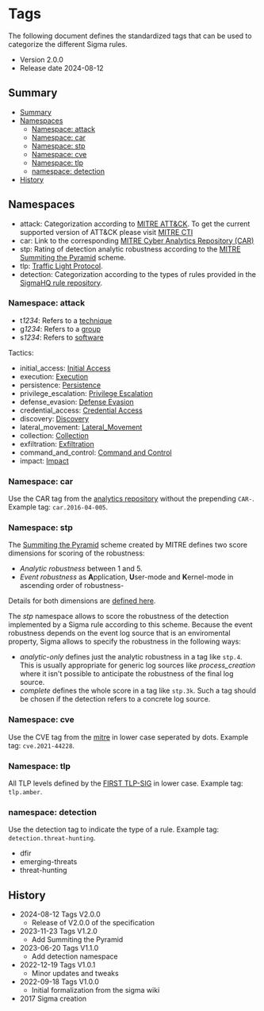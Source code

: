 # Tags <!-- omit in toc -->

The following document defines the standardized tags that can be used to categorize the different Sigma rules.

* Version 2.0.0
* Release date 2024-08-12

## Summary

- [Summary](#summary)
- [Namespaces](#namespaces)
  - [Namespace: attack](#namespace-attack)
  - [Namespace: car](#namespace-car)
  - [Namespace: stp](#namespace-stp)
  - [Namespace: cve](#namespace-cve)
  - [Namespace: tlp](#namespace-tlp)
  - [namespace: detection](#namespace-detection)
- [History](#history)

## Namespaces

* attack: Categorization according to [MITRE ATT&CK](https://attack.mitre.org). To get the current supported version of ATT&CK please visit [MITRE CTI](https://github.com/mitre/cti)
* car: Link to the corresponding [MITRE Cyber Analytics Repository (CAR)](https://car.mitre.org/)
* stp: Rating of detection analytic robustness according to the [MITRE Summiting the Pyramid](https://center-for-threat-informed-defense.github.io/summiting-the-pyramid/) scheme.
* tlp: [Traffic Light Protocol](https://www.first.org/tlp/).
* detection: Categorization according to the types of rules provided in the [SigmaHQ rule repository](https://github.com/SigmaHQ/sigma).

### Namespace: attack

* t*1234*: Refers to a [technique](https://attack.mitre.org/wiki/All_Techniques)
* g*1234*: Refers to a [group](https://attack.mitre.org/wiki/Groups)
* s*1234*: Refers to [software](https://attack.mitre.org/wiki/Software)

Tactics:

* initial_access: [Initial Access](https://attack.mitre.org/tactics/TA0001/)
* execution: [Execution](https://attack.mitre.org/tactics/TA0002/)
* persistence: [Persistence](https://attack.mitre.org/tactics/TA0003/)
* privilege_escalation: [Privilege Escalation](https://attack.mitre.org/tactics/TA0004/)
* defense_evasion: [Defense Evasion](https://attack.mitre.org/tactics/TA0005/)
* credential_access: [Credential Access](https://attack.mitre.org/tactics/TA0006/)
* discovery: [Discovery](https://attack.mitre.org/tactics/TA0007/)
* lateral_movement: [Lateral_Movement](https://attack.mitre.org/tactics/TA0008/)
* collection: [Collection](https://attack.mitre.org/tactics/TA0009/)
* exfiltration: [Exfiltration](https://attack.mitre.org/tactics/TA0010/)
* command_and_control: [Command and Control](https://attack.mitre.org/tactics/TA0011/)
* impact: [Impact](https://attack.mitre.org/tactics/TA0040/)

### Namespace: car

Use the CAR tag from the [analytics repository](https://car.mitre.org/analytics/) without the prepending `CAR-`. Example
tag: `car.2016-04-005`.

### Namespace: stp

The [Summiting the Pyramid](https://center-for-threat-informed-defense.github.io/summiting-the-pyramid/) scheme created
by MITRE defines two score dimensions for scoring of the robustness:

* *Analytic robustness* between 1 and 5.
* *Event robustness* as **A**pplication, **U**ser-mode and **K**ernel-mode in ascending order of robustness-

Details for both dimensions are [defined here](https://center-for-threat-informed-defense.github.io/summiting-the-pyramid/levels/).

The *stp* namespace allows to score the robustness of the detection implemented by a Sigma rule according to this
scheme. Because the event robustness depends on the event log source that is an enviromental property, Sigma allows to
specify the robustness in the following ways:

* *analytic-only* defines just the analytic robustness in a tag like `stp.4`. This is usually appropriate for generic
  log sources like *process_creation* where it isn't possible to anticipate the robustness of the final log source.
* *complete* defines the whole score in a tag like `stp.3k`. Such a tag should be chosen if the detection refers to a
  concrete log source.

### Namespace: cve

Use the CVE tag from the [mitre](https://cve.mitre.org) in lower case seperated by dots. Example tag: `cve.2021-44228`.

### Namespace: tlp

All TLP levels defined by the [FIRST TLP-SIG](https://www.first.org/tlp/) in lower case. Example tag: `tlp.amber`.

### namespace: detection

Use the detection tag to indicate the type of a rule. Example tag: `detection.threat-hunting`.

* dfir
* emerging-threats
* threat-hunting 

## History
* 2024-08-12 Tags V2.0.0
  * Release of V2.0.0 of the specification
* 2023-11-23 Tags V1.2.0
  * Add Summiting the Pyramid
* 2023-06-20 Tags V1.1.0
  * Add detection namespace
* 2022-12-19 Tags V1.0.1
  * Minor updates and tweaks
* 2022-09-18 Tags V1.0.0
  * Initial formalization from the sigma wiki
* 2017 Sigma creation
